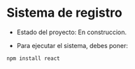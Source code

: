<h1> Sistema de registro</h1>

- Estado del proyecto: En construccion.

- Para ejecutar el sistema, debes poner:

```npm install react```
